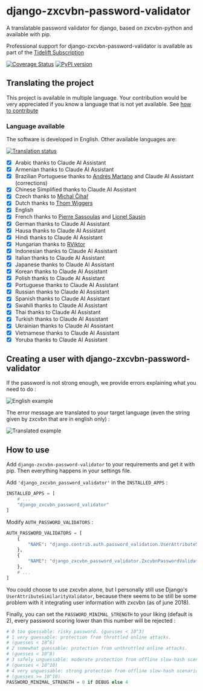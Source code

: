 # django-zxcvbn-password-validator

A translatable password validator for django, based on zxcvbn-python and available with
pip.

Professional support for django-zxcvbn-password-validator is available as part of the
[Tidelift Subscription](https://tidelift.com/subscription/pkg/pypi-django-zxcvbn-password-validator?utm_source=pypi-django-zxcvbn-password-validator&utm_medium=referral&utm_campaign=enterprise)

[![Coverage Status](https://coveralls.io/repos/github/Pierre-Sassoulas/django-zxcvbn-password-validator/badge.svg?branch=master)](https://coveralls.io/github/Pierre-Sassoulas/django-zxcvbn-password-validator?branch=master)
[![PyPI version](https://badge.fury.io/py/django-zxcvbn-password-validator.svg)](https://badge.fury.io/py/django-zxcvbn-password-validator)

## Translating the project

This project is available in multiple language. Your contribution would be very
appreciated if you know a language that is not yet available. See
[how to contribute](CONTRIBUTING.md)

### Language available

The software is developed in English. Other available languages are:

[![Translation status](https://hosted.weblate.org/widget/django-zxcvbn-password-validator/multi-auto.svg)](https://hosted.weblate.org/engage/django-zxcvbn-password-validator/)

- [x] Arabic thanks to Claude AI Assistant
- [x] Armenian thanks to Claude AI Assistant
- [x] Brazilian Portuguese thanks to [Andrés Martano](https://github.com/andresmrm/) and
      Claude AI Assistant (corrections)
- [x] Chinese Simplified thanks to Claude AI Assistant
- [x] Czech thanks to [Michal Čihař](https://github.com/nijel/)
- [x] Dutch thanks to [Thom Wiggers](https://github.com/thomwiggers/)
- [x] English
- [x] French thanks to [Pierre Sassoulas](https://github.com/Pierre-Sassoulas/) and
      [Lionel Sausin](https://github.com/ls-initiatives)
- [x] German thanks to Claude AI Assistant
- [x] Hausa thanks to Claude AI Assistant
- [x] Hindi thanks to Claude AI Assistant
- [x] Hungarian thanks to [RViktor](https://github.com/rviktor/)
- [x] Indonesian thanks to Claude AI Assistant
- [x] Italian thanks to Claude AI Assistant
- [x] Japanese thanks to Claude AI Assistant
- [x] Korean thanks to Claude AI Assistant
- [x] Polish thanks to Claude AI Assistant
- [x] Portuguese thanks to Claude AI Assistant
- [x] Russian thanks to Claude AI Assistant
- [x] Spanish thanks to Claude AI Assistant
- [x] Swahili thanks to Claude AI Assistant
- [x] Thai thanks to Claude AI Assistant
- [x] Turkish thanks to Claude AI Assistant
- [x] Ukrainian thanks to Claude AI Assistant
- [x] Vietnamese thanks to Claude AI Assistant
- [x] Yoruba thanks to Claude AI Assistant

## Creating a user with django-zxcvbn-password-validator

If the password is not strong enough, we provide errors explaining what you need to do :

![English example](doc/english_example.png "English example")

The error message are translated to your target language (even the string given by
zxcvbn that are in english only) :

![Translated example](doc/french_example.png "Translated example")

## How to use

Add `django-zxcvbn-password-validator` to your requirements and get it with pip. Then
everything happens in your settings file.

Add `'django_zxcvbn_password_validator'` in the `INSTALLED_APPS` :

```python
INSTALLED_APPS = [
    # ...
    "django_zxcvbn_password_validator"
]
```

Modify `AUTH_PASSWORD_VALIDATORS` :

```python
AUTH_PASSWORD_VALIDATORS = [
    {
        "NAME": "django.contrib.auth.password_validation.UserAttributeSimilarityValidator",
    },
    {
        "NAME": "django_zxcvbn_password_validator.ZxcvbnPasswordValidator",
    },
    # ...
]
```

You could choose to use zxcvbn alone, but I personally still use Django's
`UserAttributeSimilarityValidator`, because there seems to be still be some problem with
it integrating user information with zxcvbn (as of june 2018).

Finally, you can set the `PASSWORD_MINIMAL_STRENGTH` to your liking (default is 2),
every password scoring lower than this number will be rejected :

```python
# 0 too guessable: risky password. (guesses < 10^3)
# 1 very guessable: protection from throttled online attacks.
# (guesses < 10^6)
# 2 somewhat guessable: protection from unthrottled online attacks.
# (guesses < 10^8)
# 3 safely unguessable: moderate protection from offline slow-hash scenario.
# (guesses < 10^10)
# 4 very unguessable: strong protection from offline slow-hash scenario.
# (guesses >= 10^10)
PASSWORD_MINIMAL_STRENGTH = 0 if DEBUG else 4
```
